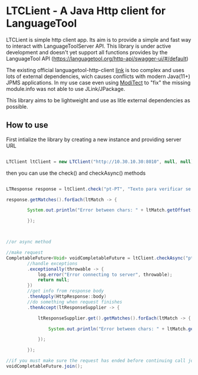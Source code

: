 # LTCLient - A Java Http client for LanguageTool

LTCLient is simple http client app. Its aim is to provide a simple and fast way to interact with LanguageToolServer API.
This library is under active development and doesn't yet support all functions provides by the LanguageTool
API (https://languagetool.org/http-api/swagger-ui/#/default)

The existing official languagetool-http-client [link](https://github.com/languagetool-org/languagetool) is too complex
and uses lots of external dependencies, wich causes conflicts with modern Java(11+) JPMS applications.
In my use case even using [ModiTect](https://github.com/moditect/moditect) to "fix" the missing module.info was not
able to use JLink/JPackage.

This library aims to be lightweight and use as litle external dependencies as possible.


## How to use

First intialize the library by creating a new instance and providing server URL

````java

LTClient ltClient = new LTClient("http://10.30.10.30:8010", null, null);

````

then you can use the check() and checkAsync() methods

````java

LTResponse response = ltClient.check("pt-PT", "Texto para verificar se existe algum erro");

response.getMatches().forEach(ltMatch -> {

        System.out.println("Error between chars: " + ltMatch.getOffset() + " - " + (ltMatch.getOffset() + ltMatch.getLength()));

        });



//or async method

//make request
CompletableFuture<Void> voidCompletableFuture = ltClient.checkAsync("pt-PT", "Texto exemplo com errorrrrrr")
        //handle exceptions
        .exceptionally(throwable -> {
            log.error("Error connecting to server", throwable);
            return null;
        })
        //get info from response body
        .thenApply(HttpResponse::body)
        //do something when request finishes
        .thenAccept(ltResponseSupplier -> {

            ltResponseSupplier.get().getMatches().forEach(ltMatch -> {

                System.out.println("Error between chars: " + ltMatch.getOffset() + " - " + (ltMatch.getOffset() + ltMatch.getLength()));

            });

        });

//if you must make sure the request has ended before continuing call join()
voidCompletableFuture.join();


````